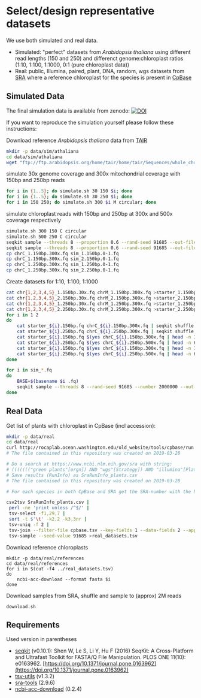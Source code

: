 # Select/design representative datasets
We use both simulated and real data.

- Simulated: "perfect" datasets from *Arabidopsis thaliana* using different read lengths (150 and 250) and differenct genome:chloroplast ratios (1:10, 1:100, 1:1000, 0:1 (pure chloroplast data))
- Real: public, Illumina, paired, plant, DNA, random, wgs datasets from [SRA](https://www.ncbi.nlm.nih.gov/sra) where a reference chloroplast for the species is present in [CpBase](http://rocaplab.ocean.washington.edu/old_website/tools/cpbase)

## Simulated Data
The final simulation data is available from zenodo: 
[![DOI](https://zenodo.org/badge/DOI/10.5281/zenodo.2644937.svg)](https://doi.org/10.5281/zenodo.2644937)

If you want to reproduce the simulation yourself please follow these instructions:

Download reference *Arabidopsis thaliana* data from [TAIR](https://www.arabidopsis.org)

```bash
mkdir -p data/sim/athaliana
cd data/sim/athaliana
wget "ftp://ftp.arabidopsis.org/home/tair/home/tair/Sequences/whole_chromosomes/TAIR10_*.fas"
```

simulate 30x genome coverage and 300x mitochondrial coverage with 150bp and 250bp reads

```bash
for i in {1..5}; do simulate.sh 30 150 $i; done
for i in {1..5}; do simulate.sh 30 250 $i; done
for i in 150 250; do simulate.sh 300 $i M circular; done
```

simulate chloroplast reads with 150bp and 250bp at 300x and 500x coverage respectively

``` bash
simulate.sh 300 150 C circular
simulate.sh 500 250 C circular
seqkit sample --threads 8 --proportion 0.6 --rand-seed 91685 --out-file chrC_1.250bp.300x.fq chrC_1.250bp.500x.fq
seqkit sample --threads 8 --proportion 0.6 --rand-seed 91685 --out-file chrC_2.250bp.300x.fq chrC_2.250bp.500x.fq
cp chrC_1.150bp.300x.fq sim_1.150bp.0-1.fq
cp chrC_1.150bp.300x.fq sim_2.150bp.0-1.fq
cp chrC_1.250bp.300x.fq sim_1.250bp.0-1.fq
cp chrC_1.250bp.300x.fq sim_2.250bp.0-1.fq
```

Create datasets for 1:10, 1:100, 1:1000

```bash
cat chr{1,2,3,4,5}_1.150bp.30x.fq chrM_1.150bp.300x.fq >starter_1.150bp.fq
cat chr{1,2,3,4,5}_2.150bp.30x.fq chrM_2.150bp.300x.fq >starter_2.150bp.fq
cat chr{1,2,3,4,5}_1.250bp.30x.fq chrM_1.250bp.300x.fq >starter_1.250bp.fq
cat chr{1,2,3,4,5}_2.250bp.30x.fq chrM_2.250bp.300x.fq >starter_2.250bp.fq
for i in 1 2
do
    cat starter_${i}.150bp.fq chrC_${i}.150bp.300x.fq | seqkit shuffle --threads 8 --rand-seed 91685 --out-file sim_${i}.150bp.1-10.fq
    cat starter_${i}.250bp.fq chrC_${i}.250bp.300x.fq | seqkit shuffle --threads 8 --rand-seed 91685 --out-file sim_${i}.250bp.1-10.fq
    cat starter_${i}.150bp.fq $(yes chrC_${i}.150bp.300x.fq | head -n 10) | seqkit shuffle --threads 8 --rand-seed 91685 --out-file sim_${i}.150bp.1-100.fq
    cat starter_${i}.250bp.fq $(yes chrC_${i}.250bp.500x.fq | head -n 6) | seqkit shuffle --threads 8 --rand-seed 91685 --out-file sim_${i}.250bp.1-100.fq
    cat starter_${i}.150bp.fq $(yes chrC_${i}.150bp.300x.fq | head -n 100) | seqkit shuffle --threads 8 --rand-seed 91685 --out-file sim_${i}.150bp.1-1000.fq
    cat starter_${i}.250bp.fq $(yes chrC_${i}.250bp.500x.fq | head -n 60) | seqkit shuffle --threads 8 --rand-seed 91685 --out-file sim_${i}.250bp.1-1000.fq
done

for i in sim_*.fq
do
	BASE=$(basename $i .fq)
	seqkit sample --threads 8 --rand-seed 91685 --number 2000000 --out-file ${BASE}.2M.fq $i
done
```

## Real Data
Get list of plants with chloroplast in CpBase (incl accession):

```bash
mkdir -p data/real
cd data/real
curl http://rocaplab.ocean.washington.edu/old_website/tools/cpbase/run | egrep "href|(A|N)C_" | egrep "genome|(A|N)C_" | grep "td" | perl -pe 's/.*view=genome.>(.*)<\/a>.*\n/\1\t/;s/.*([NA]C_\d+)<.*/\1/' >cpbase.tsv
# The file contained in this repository was created on 2019-03-28

# Do a search at https://www.ncbi.nlm.nih.gov/sra with string:
# ((((((("green plants"[orgn]) AND "wgs"[Strategy]) AND "illumina"[Platform]) AND "biomol dna"[Properties]) AND "paired"[Layout]) AND "random"[Selection])) AND "public"[Access]
# Save results (RunInfo) as SraRunInfo_plants.csv
# The file contained in this repository was created on 2019-03-28

# For each species in both CpBase and SRA get the SRA-number with the highest avgLength:

csv2tsv SraRunInfo_plants.csv |
 perl -ne 'print unless /^$/' |
 tsv-select -f1,29,7 |
 sort -t $'\t' -k2,2 -k3,3nr |
 tsv-uniq -f 2 |
 tsv-join --filter-file cpbase.tsv --key-fields 1 --data-fields 2 --append-fields 2 --allow-duplicate-keys |
 tsv-sample --seed-value 91685 >real_datasets.tsv
```

Download reference chloroplasts
```
mkdir -p data/real/references
cd data/real/references
for i in $(cut -f4 ../real_datasets.tsv)
do
    ncbi-acc-download --format fasta $i
done
```

Download samples from SRA, shuffle and sample to (approx) 2M reads
```
download.sh
```

## Requirements
Used version in parentheses
 - [seqkit](https://github.com/shenwei356/seqkit) (v0.10.1): Shen W, Le S, Li Y, Hu F (2016) SeqKit: A Cross-Platform and Ultrafast Toolkit for FASTA/Q File Manipulation. PLOS ONE 11(10): e0163962. [https://doi.org/10.1371/journal.pone.0163962](https://doi.org/10.1371/journal.pone.0163962)
 - [tsv-utils](https://github.com/eBay/tsv-utils) (v1.3.2)
 - [sra-tools](https://github.com/ncbi/sra-tools) (2.9.6)
 - [ncbi-acc-download](https://github.com/kblin/ncbi-acc-download) (0.2.4)
